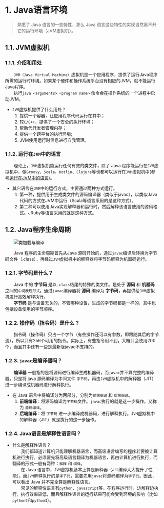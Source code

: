 # 1. Java语言环境
> 熟悉了 Java 语言的一些特性，那么 Java 语言这些特性的实现当然离不开它的运行环境（JVM虚拟机）。

## 1.1. JVM虚拟机
### 1.1.1. 介绍和用处
&emsp;&emsp;`JVM（Java Virtual Machine）`虚拟机是一个应用程序，提供了运行Java程序所需的运行时环境。如果某个硬件和操作系统平台没有相应的JVM，就不能运行Java程序。<br>
&emsp;&emsp;执行`java <arguments> <program name>` 命令会在操作系统的一个进程中启动JVM。

- `JVM`虚拟机提供了什么用处？
    1. 提供一个容器，让应用程序代码运行在其中；
    2. 较`C/C++`，提供了一个安全的执行环境；
    3. 帮助代开发者管理内存；
    4. 提供一个跨平台的执行环境;
    4. JVM使用运行时信息进行自我管理。

### 1.1.2. 运行在`JVM`中的语言

&emsp;&emsp;理论上，`JVM`虚拟机能运行任何有效的类文件，除了 Java 程序能运行在`JVM`虚拟机中，像`Groovy`、`Scala`、`Kotlin`、`Clojure`等也都可以运行在`JVM`虚拟机中(参考[运行在JVM中的语言][2])。

- 其它语言在`JVM`中的运行方式，主要通过两种方式运行。
    1. 第一种，提供用于生成类文件的源码编译器（类似于javac），以类似Java代码的方式在JVM中运行（Scala等语言采用的是这种方式）。
    2. 第二种可以使用Java实现解释器和运行时，然后解释该语言使用的源码格式。JRuby等语言采用的就是这种方式。

## 1.2. Java程序生命周期

&emsp;&emsp;![类加载与编译][1]

&emsp;&emsp;Java 程序的生命周期首先从Java 源码开始的，通过`javac`编译后转换为字节码文件（.class），再经过`JVM`虚拟机中的解释器将字节码解释为机器码运行。

### 1.2.1. 字节码是什么？
&emsp;&emsp;Java 中的 **字节码** 是以`.class`结尾的特殊的类文件。是处于 **源码** 和 **机器码** 之间的`中间表现形式`。通过`javac`编译器将 **源码** 编译为 **字节码**，再提供给`JVM`虚拟机进行高效解释执行。<br>
&emsp;&emsp;**字节码** 是与设备无关的，不管哪种设备，生成的字节码都是一样的，其中也包括设备使用的字节顺序。

### 1.2.2. 操作码（指令码）是什么？
&emsp;&emsp;指令码（操作码）只占一个字节（有些操作还可以有参数，即跟随其后的字节流），所以只有256个可用的指令。实际上，有些指令用不到，大概只会使用200个，而且其中还有一些是最新版javac不支持的。

### 1.2.3. `javac`是编译器吗？
&emsp;&emsp;**编译器** 一般指的是将源码进行编译生成机器码，而`javac`并不算完整的编译器，只是将 java 源码编译为中间文件 `字节码`，再由`JVM`虚拟机中的解释器（JIT）进一步编译成机器码进行解释执行。

- 在 Java 语言中将编译分为两部分，分别为`前端编译` 和 `后端编译`。
    1. **前端编译**：将源码编译为`字节码`文件。`javac`执行的就是这一步操作，又称为 `源码编译`。
    2. **后端编译**：将 `字节码` 进一步编译成机器码，进行解释执行。`JVM`虚拟机中的解释器（JIT）就是执行的这一步操作。

### 1.2.4. Java语言是解释性语言吗？
- 什么是解释性语言？<br>
&emsp;&emsp;我们都知道计算机只能理解机器语言，而高级语言编写的程序若要被计算机进行执行，必须要先将高级语言翻译为机器语言，再由计算机进行执行，而翻译的形式一般有两种：`解释` 和 `编译`。<br>
&emsp;&emsp;在 Java 语言中，`JVM`虚拟机基本上算是解释器（JIT编译大大提升了性能）。而`JVM`解释执行的是`字节码`，需要先用`javac`将源码编译为`字节码`。因此，可以看出 Java 并不完全算是解释性语言。<br>
&emsp;&emsp;常见的解释性语言有`python`、`javascript`等，在程序运行时，边解释边执行，执行效率较低，而且解释性语言的运行结果可能会受到环境的影响（比如`python2`和`python3`）。



<!-- 资源链接 -->
[1]: ../../../assets/images/java-class-life-cycle.png
[2]: docs/basic/java-language-feature/introduction/language-run-in-jvm.md '运行在JVM中的语言'